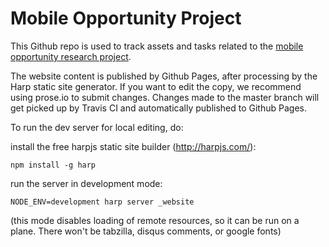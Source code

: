 Mobile Opportunity Project
============

This Github repo is used to track assets and tasks related to the [mobile opportunity research project](https://mozilla.github.io/mobile-opportunity/).

The website content is published by Github Pages, after processing by the Harp static site generator. 
If you want to edit the copy, we recommend using prose.io to submit changes.  Changes made to the master
branch will get picked up by Travis CI and automatically published to Github Pages.

To run the dev server for local editing, do:
  
  install the free harpjs static site builder (http://harpjs.com/):
  ```
  npm install -g harp
  ```
  
  run the server in development mode:
  ```
  NODE_ENV=development harp server _website
  ```

(this mode disables loading of remote resources, so it can be run on a plane.  There won't be tabzilla, disqus comments, or google fonts)